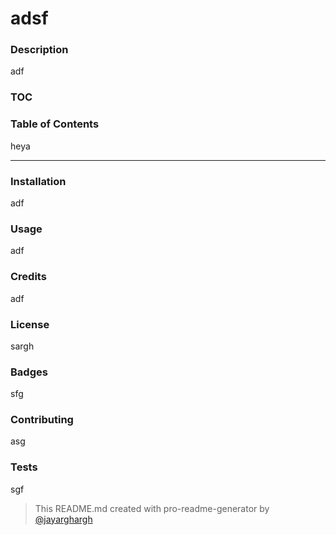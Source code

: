 # adsf
### Description
adf
### TOC

### Table of Contents
heya

***
### Installation
adf
### Usage
adf
### Credits
adf
### License
sargh
### Badges
sfg
### Contributing
asg
### Tests
sgf

> This README.md created with pro-readme-generator by [@jayarghargh](https://github.com/JayArghArgh)